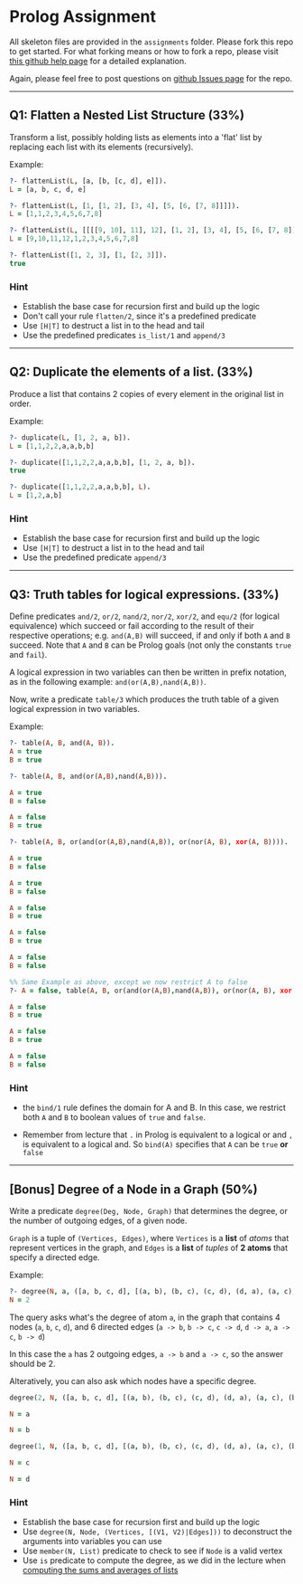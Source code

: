 # Prolog Assignment

All skeleton files are provided in the `assignments` folder. Please fork this repo to get started. For what forking means or how to fork a repo, please visit [this github help page][help] for a detailed explanation.

Again, please feel free to post questions on [github Issues page][issues] for the repo.

---

## Q1: Flatten a Nested List Structure (33%)

Transform a list, possibly holding lists as elements into a 'flat' list by replacing each list with its elements (recursively).

Example:

```prolog
?- flattenList(L, [a, [b, [c, d], e]]).
L = [a, b, c, d, e]

?- flattenList(L, [1, [1, 2], [3, 4], [5, [6, [7, 8]]]]).
L = [1,1,2,3,4,5,6,7,8]

?- flattenList(L, [[[[9, 10], 11], 12], [1, 2], [3, 4], [5, [6, [7, 8]]]]).
L = [9,10,11,12,1,2,3,4,5,6,7,8]

?- flattenList([1, 2, 3], [1, [2, 3]]).
true
```

### Hint

* Establish the base case for recursion first and build up the logic
* Don't call your rule `flatten/2`, since it's a predefined predicate
* Use `[H|T]` to destruct a list in to the head and tail
* Use the predefined predicates `is_list/1` and `append/3`

---

## Q2: Duplicate the elements of a list. (33%)

Produce a list that contains 2 copies of every element in the original list in order.

Example:
```prolog
?- duplicate(L, [1, 2, a, b]).
L = [1,1,2,2,a,a,b,b]

?- duplicate([1,1,2,2,a,a,b,b], [1, 2, a, b]).
true

?- duplicate([1,1,2,2,a,a,b,b], L).
L = [1,2,a,b]
```

### Hint

* Establish the base case for recursion first and build up the logic
* Use `[H|T]` to destruct a list in to the head and tail
* Use the predefined predicate `append/3`

---

## Q3: Truth tables for logical expressions. (33%)

Define predicates `and/2`, `or/2`, `nand/2`, `nor/2`, `xor/2`, and `equ/2` (for logical equivalence) which succeed or fail according to the result of their respective operations; e.g. `and(A,B)` will succeed, if and only if both `A` and `B` succeed. Note that `A` and `B` can be Prolog goals (not only the constants `true` and `fail`).

A logical expression in two variables can then be written in prefix notation, as in the following example: `and(or(A,B),nand(A,B))`.

Now, write a predicate `table/3` which produces the truth table of a given logical expression in two variables.

Example:

```prolog
?- table(A, B, and(A, B)).
A = true
B = true

?- table(A, B, and(or(A,B),nand(A,B))).

A = true
B = false

A = false
B = true

?- table(A, B, or(and(or(A,B),nand(A,B)), or(nor(A, B), xor(A, B)))).

A = true
B = false

A = true
B = false

A = false
B = true

A = false
B = true

A = false
B = false

%% Same Example as above, except we now restrict A to false
?- A = false, table(A, B, or(and(or(A,B),nand(A,B)), or(nor(A, B), xor(A, B)))).

A = false
B = true

A = false
B = true

A = false
B = false
```

### Hint

* the `bind/1` rule defines the domain for A and B. In this case, we restrict both `A` and `B` to boolean values of `true` and `false`.

* Remember from lecture that `.` in Prolog is equivalent to a logical or and `,` is equivalent to a logical and. So `bind(A)` specifies that `A` can be `true` **or** `false`

---


## [Bonus] Degree of a Node in a Graph (50%)

Write a predicate `degree(Deg, Node, Graph)` that determines the degree, or the number of outgoing edges, of a given node.

`Graph` is a tuple of `(Vertices, Edges)`, where `Vertices` is a **list** of *atoms* that represent vertices in the graph, and `Edges` is a **list** of *tuples* of **2 atoms** that specify a directed edge.

Example:
```prolog
?- degree(N, a, ([a, b, c, d], [(a, b), (b, c), (c, d), (d, a), (a, c), (b, d)])).
N = 2
```

The query asks what's the degree of atom `a`, in the graph that contains 4 nodes (`a`, `b`, `c`, `d`), and 6 directed edges (`a -> b`, `b -> c`, `c -> d`, `d -> a`, `a -> c`, `b -> d`)

In this case the `a` has 2 outgoing edges, `a -> b` and `a -> c`, so the answer should be 2.

Alteratively, you can also ask which nodes have a specific degree.

```prolog
degree(2, N, ([a, b, c, d], [(a, b), (b, c), (c, d), (d, a), (a, c), (b, d)])).

N = a

N = b

degree(1, N, ([a, b, c, d], [(a, b), (b, c), (c, d), (d, a), (a, c), (b, d)])).

N = c

N = d
```

### Hint

* Establish the base case for recursion first and build up the logic
* Use `degree(N, Node, (Vertices, [(V1, V2)|Edges]))` to deconstruct the arguments into variables you can use
* Use `member(N, List)` predicate to check to see if `Node` is a valid vertex
* Use `is` predicate to compute the degree, as we did in the lecture when [computing the sums and averages of lists][listmath]

<!-- links -->

[help]: https://help.github.com/articles/fork-a-repo
[issues]: https://github.com/Duke-PL-Course/Prolog/issues?state=open
[listmath]: http://duke-pl-course.github.com/slides/prolog.html#35